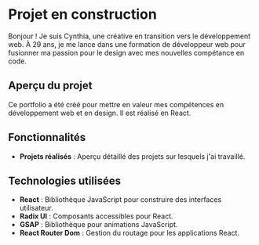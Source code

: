 # Projet en construction

Bonjour ! Je suis Cynthia, une créative en transition vers le développement web.
À 29 ans, je me lance dans une formation de développeur web pour fusionner ma passion pour le design avec mes nouvelles compétance en code.

## Aperçu du projet

Ce portfolio a été créé pour mettre en valeur mes compétences en développement web et en design. 
Il est réalisé en React.

## Fonctionnalités

- **Projets réalisés** : Aperçu détaillé des projets sur lesquels j'ai travaillé.

## Technologies utilisées

- **React** : Bibliothèque JavaScript pour construire des interfaces utilisateur.
- **Radix UI** : Composants accessibles pour React.
- **GSAP** : Bibliothèque pour animations JavaScript.
- **React Router Dom** : Gestion du routage pour les applications React.
